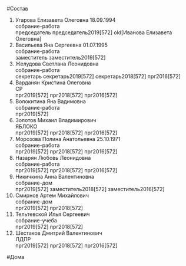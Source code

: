 #Состав  
1. Угарова Елизавета Олеговна 18.09.1994  
    собрание-работа  
    председатель председатель2019[572] old[Иванова Елизавета Олеговна]  
2. Васильева Яна Сергеевна 01.07.1995  
    собрание-работа  
    заместитель заместитель2019[572]  
3. Желудова Светлана Леонидовна  
    собрание-работа  
    секретарь секретарь2019[572] секретарь2018[572] прг2016[572]  
4. Варданян Кристина Олеговна  
    СР  
    прг2019[572] прг2018[572] прг2016[572]  
5. Волокитина Яна Вадимовна  
    собрание-работа  
    прг2019[572]  
6. Золотов Михаил Владимирович  
    ЯБЛОКО  
    прг2019[572] прг2018[572] прг2016[572]  
7. Морозова Полина Анатольевна 25.10.1971  
    собрание-работа  
    прг2019[572] прг2018[572] прг2016[572]  
8. Назарян Любовь Леонидовна  
    собрание-работа  
    прг2019[572] прг2018[572] прг2016[572]  
9. Никичкина Анна Валентиновна  
    собрание-дом  
    прг2019[572] заместитель2018[572] заместитель2016[572]  
10. Смирнов Артем Михайлович  
    собрание-дом  
    прг2019[572] прг2018[572]  
11. Тельтевской Илья Сергеевич  
    собрание-учеба  
    прг2019[572] прг2018[572]  
12. Шестаков Дмитрий Валентинович  
    ЛДПР  
    прг2019[572] прг2018[572] прг2016[572]  
  
#Дома  
